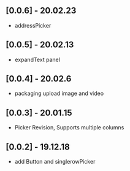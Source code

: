 ## [0.0.6] - 20.02.23

* addressPicker
## [0.0.5] - 20.02.13

* expandText panel
## [0.0.4] - 20.02.6

* packaging upload image and video 
## [0.0.3] - 20.01.15

* Picker Revision, Supports multiple columns
## [0.0.2] - 19.12.18

* add Button and singlerowPicker
